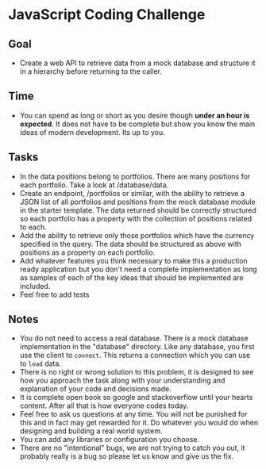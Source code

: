 # JavaScript Coding Challenge

## Goal
* Create a web API to retrieve data from a mock database and structure it in a hierarchy before returning to the caller.

## Time
* You can spend as long or short as you desire though **under an hour is expected**.  It does not have to be complete but show you know the main ideas of modern development.  Its up to you.

## Tasks
* In the data positions belong to portfolios.  There are many positions for each portfolio.  Take a look at /database/data.
* Create an endpoint, /portfolios or similar, with the ability to retrieve a JSON list of all portfolios and positions from the mock database module in the starter template.  The data returned should be correctly structured so each portfolio has a property with the collection of positions related to each.
* Add the ability to retrieve only those portfolios which have the currency specified in the query.  The data should be structured as above with positions as a property on each portfolio.
* Add whatever features you think necessary to make this a production ready application but you don't need a complete implementation as long as samples of each of the key ideas that should be implemented are included.
* Feel free to add tests

## Notes
* You do not need to access a real database.  There is a mock database implementation in the "database" directory.  Like any database, you first use the client to ```connect```.  This returns a connection which you can use to ```load``` data.
* There is no right or wrong solution to this problem, it is designed to see how you approach the task along with your understanding and explanation of your code and decisions made.
* It is complete open book so google and stackoverflow until your hearts content.  After all that is how everyone codes today.
* Feel free to ask us questions at any time.  You will not be punished for this and in fact may get rewarded for it.  Do whatever you would do when designing and building a real world system.
* You can add any libraries or configuration you choose.
* There are no "intentional" bugs, we are not trying to catch you out, it probably really is a bug so please let us know and give us the fix.
